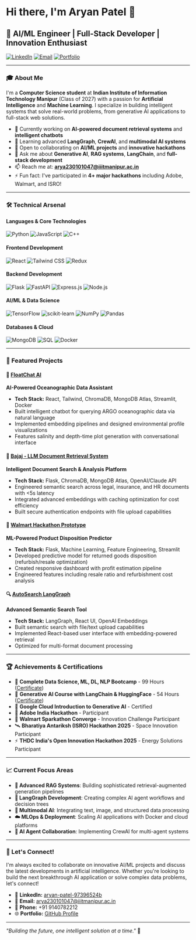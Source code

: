 # Hi there, I'm Aryan Patel 👋

## 🚀 AI/ML Engineer | Full-Stack Developer | Innovation Enthusiast

[![LinkedIn](https://img.shields.io/badge/LinkedIn-0077B5?style=for-the-badge&logo=linkedin&logoColor=white)](https://linkedin.com/in/aryan-patel-97396524b)
[![Email](https://img.shields.io/badge/Email-D14836?style=for-the-badge&logo=gmail&logoColor=white)](mailto:arya230101047@iiitmanipur.ac.in)
[![Portfolio](https://img.shields.io/badge/Portfolio-000000?style=for-the-badge&logo=About.me&logoColor=white)](https://github.com/aryan-Patel-web)

---

### 🎓 About Me

I'm a **Computer Science student** at **Indian Institute of Information Technology Manipur** (Class of 2027) with a passion for **Artificial Intelligence** and **Machine Learning**. I specialize in building intelligent systems that solve real-world problems, from generative AI applications to full-stack web solutions.

- 🔭 Currently working on **AI-powered document retrieval systems** and **intelligent chatbots**
- 🌱 Learning advanced **LangGraph**, **CrewAI**, and **multimodal AI systems**
- 👯 Open to collaborating on **AI/ML projects** and **innovative hackathons**
- 💬 Ask me about **Generative AI**, **RAG systems**, **LangChain**, and **full-stack development**
- 📫 Reach me at: **arya230101047@iiitmanipur.ac.in**
- ⚡ Fun fact: I've participated in **4+ major hackathons** including Adobe, Walmart, and ISRO!

---

### 🛠️ Technical Arsenal

#### **Languages & Core Technologies**
![Python](https://img.shields.io/badge/Python-3776AB?style=for-the-badge&logo=python&logoColor=white)
![JavaScript](https://img.shields.io/badge/JavaScript-F7DF1E?style=for-the-badge&logo=javascript&logoColor=black)
![C++](https://img.shields.io/badge/C++-00599C?style=for-the-badge&logo=cplusplus&logoColor=white)

#### **Frontend Development**
![React](https://img.shields.io/badge/React-20232A?style=for-the-badge&logo=react&logoColor=61DAFB)
![Tailwind CSS](https://img.shields.io/badge/Tailwind_CSS-38B2AC?style=for-the-badge&logo=tailwind-css&logoColor=white)
![Redux](https://img.shields.io/badge/Redux-593D88?style=for-the-badge&logo=redux&logoColor=white)

#### **Backend Development**
![Flask](https://img.shields.io/badge/Flask-000000?style=for-the-badge&logo=flask&logoColor=white)
![FastAPI](https://img.shields.io/badge/FastAPI-005571?style=for-the-badge&logo=fastapi)
![Express.js](https://img.shields.io/badge/Express.js-404D59?style=for-the-badge)
![Node.js](https://img.shields.io/badge/Node.js-43853D?style=for-the-badge&logo=node.js&logoColor=white)

#### **AI/ML & Data Science**
![TensorFlow](https://img.shields.io/badge/TensorFlow-FF6F00?style=for-the-badge&logo=tensorflow&logoColor=white)
![scikit-learn](https://img.shields.io/badge/scikit--learn-F7931E?style=for-the-badge&logo=scikit-learn&logoColor=white)
![NumPy](https://img.shields.io/badge/numpy-013243?style=for-the-badge&logo=numpy&logoColor=white)
![Pandas](https://img.shields.io/badge/pandas-150458?style=for-the-badge&logo=pandas&logoColor=white)

#### **Databases & Cloud**
![MongoDB](https://img.shields.io/badge/MongoDB-4EA94B?style=for-the-badge&logo=mongodb&logoColor=white)
![SQL](https://img.shields.io/badge/SQL-316192?style=for-the-badge&logo=postgresql&logoColor=white)
![Docker](https://img.shields.io/badge/Docker-2496ED?style=for-the-badge&logo=docker&logoColor=white)

---

### 🌟 Featured Projects

#### 🤖 [FloatChat AI](https://github.com/aryan-Patel-web/FloatChatAI)
**AI-Powered Oceanographic Data Assistant**
- **Tech Stack:** React, Tailwind, ChromaDB, MongoDB Atlas, Streamlit, Docker
- Built intelligent chatbot for querying ARGO oceanographic data via natural language
- Implemented embedding pipelines and designed environmental profile visualizations
- Features salinity and depth-time plot generation with conversational interface

#### 📄 [Bajaj - LLM Document Retrieval System](https://github.com/Aryan9140/Bajajjson)
**Intelligent Document Search & Analysis Platform**
- **Tech Stack:** Flask, ChromaDB, MongoDB Atlas, OpenAI/Claude API
- Engineered semantic search across legal, insurance, and HR documents with <5s latency
- Integrated advanced embeddings with caching optimization for cost efficiency
- Built secure authentication endpoints with file upload capabilities

#### 🛒 [Walmart Hackathon Prototype](https://github.com/aryan-Patel-web/WalmartHackathon)
**ML-Powered Product Disposition Predictor**
- **Tech Stack:** Flask, Machine Learning, Feature Engineering, Streamlit
- Developed predictive model for returned goods disposition (refurbish/resale optimization)
- Created responsive dashboard with profit estimation pipeline
- Engineered features including resale ratio and refurbishment cost analysis

#### 🔍 [AutoSearch LangGraph](https://github.com/aryan-Patel-web/AutoSearchLangGraph)
**Advanced Semantic Search Tool**
- **Tech Stack:** LangGraph, React UI, OpenAI Embeddings
- Built semantic search with file/text upload capabilities
- Implemented React-based user interface with embedding-powered retrieval
- Optimized for multi-format document processing

---


### 🏆 Achievements & Certifications

- 🥇 **Complete Data Science, ML, DL, NLP Bootcamp** - 99 Hours ([Certificate](https://ude.my/UC-444c073c-100e-4638-afd5-27743147fdda))
- 🤖 **Generative AI Course with LangChain & HuggingFace** - 54 Hours ([Certificate](https://ude.my/UC-1c29da31-bec9-4bb6-9b42-9a8fa2275edb))
- 🏅 **Google Cloud Introduction to Generative AI** - Certified
- 🚀 **Adobe India Hackathon** - Participant
- 💼 **Walmart Sparkathon Converge** - Innovation Challenge Participant
- 🛰️ **Bharatiya Antariksh (ISRO) Hackathon 2025** - Space Innovation Participant
- ⚡ **THDC India's Open Innovation Hackathon 2025** - Energy Solutions Participant

---

### 📈 Current Focus Areas

- **🧠 Advanced RAG Systems**: Building sophisticated retrieval-augmented generation pipelines
- **🔗 LangGraph Development**: Creating complex AI agent workflows and decision trees
- **🌊 Multimodal AI**: Integrating text, image, and structured data processing
- **☁️ MLOps & Deployment**: Scaling AI applications with Docker and cloud platforms
- **🤝 AI Agent Collaboration**: Implementing CrewAI for multi-agent systems

---

### 🤝 Let's Connect!

I'm always excited to collaborate on innovative AI/ML projects and discuss the latest developments in artificial intelligence. Whether you're looking to build the next breakthrough AI application or solve complex data problems, let's connect!

- 💼 **LinkedIn:** [aryan-patel-97396524b](https://linkedin.com/in/aryan-patel-97396524b)
- 📧 **Email:** arya230101047@iiitmanipur.ac.in
- 📱 **Phone:** +91 9140782212
- 🌐 **Portfolio:** [GitHub Profile](https://github.com/aryan-Patel-web)

---


*"Building the future, one intelligent solution at a time."* 🚀
